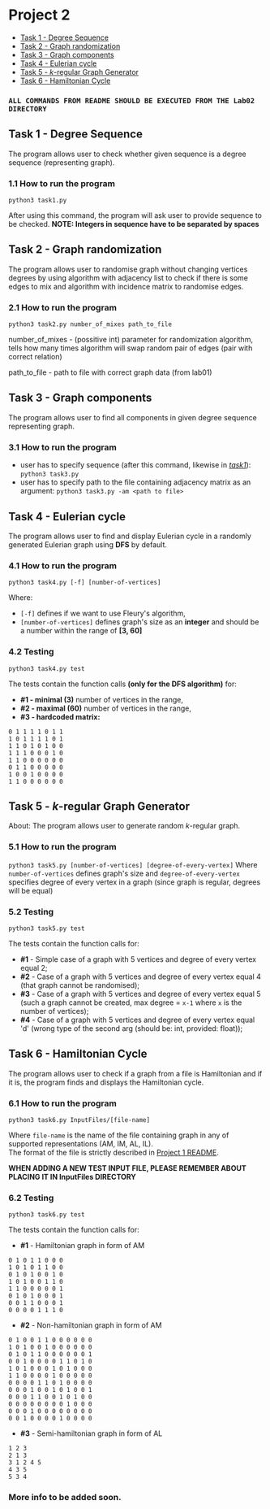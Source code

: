 # Project 2
- [Task 1 - Degree Sequence](#task-1---degree-sequence)
- [Task 2 - Graph randomization](#task-2---graph-randomization)
- [Task 3 - Graph components](#task-3---graph-components)
- [Task 4 - Eulerian cycle](#task-4---eulerian-cycle)
- [Task 5 - *k*-regular Graph Generator](#task-5---k-regular-graph-generator)
- [Task 6 - Hamiltonian Cycle](#task-6---hamiltonian-cycle)

### `ALL COMMANDS FROM README SHOULD BE EXECUTED FROM THE Lab02 DIRECTORY`

## Task 1 - Degree Sequence

The program allows user to check whether given sequence is a degree sequence (representing graph).

### 1.1 How to run the program

`python3 task1.py`

After using this command, the program will ask user to provide sequence to be checked.
**NOTE: Integers in sequence have to be separated by spaces**

## Task 2 - Graph randomization

The program allows user to randomise graph without changing vertices degrees by using algorithm with adjacency list to check if there is some edges to mix
and algorithm with incidence matrix to randomise edges.

### 2.1 How to run the program

`python3 task2.py number_of_mixes path_to_file`

number_of_mixes - (possitive int) parameter for randomization algorithm, tells how many times algorithm will swap random pair of edges (pair with correct relation)

path_to_file - path to file with correct graph data (from lab01)

## Task 3 - Graph components

The program allows user to find all components in given degree sequence representing graph.

### 3.1 How to run the program

- user has to specify sequence (after this command, likewise in [*task1*](#task-1---degree-sequence)): `python3 task3.py` 
- user has to specify path to the file containing adjacency matrix as an argument: `python3 task3.py -am <path to file>`

## Task 4 - Eulerian cycle

The program allows user to find and display Eulerian cycle in a randomly generated Eulerian graph using **DFS** by default.

### 4.1 How to run the program

`python3 task4.py [-f] [number-of-vertices]`

Where:
- `[-f]` defines if we want to use Fleury's algorithm,
- `[number-of-vertices]` defines graph's size as an **integer** and should be a number within the range of **[3, 60]**

### 4.2 Testing

`python3 task4.py test`

The tests contain the function calls **(only for the DFS algorithm)** for:

- **#1 - minimal (3)** number of vertices in the range, <br/>
- **#2 - maximal (60)** number of vertices in the range, <br/>
- **#3 - hardcoded matrix:**

```
0 1 1 1 1 0 1 1
1 0 1 1 1 1 0 1
1 1 0 1 0 1 0 0
1 1 1 0 0 0 1 0
1 1 0 0 0 0 0 0
0 1 1 0 0 0 0 0
1 0 0 1 0 0 0 0
1 1 0 0 0 0 0 0
```

## Task 5 - *k*-regular Graph Generator
About:
 The program allows user to generate random *k*-regular graph.
 
### 5.1 How to run the program

`python3 task5.py [number-of-vertices] [degree-of-every-vertex]`
Where `number-of-vertices` defines graph's size and `degree-of-every-vertex` specifies degree of every vertex in a graph (since graph is regular, degrees will be equal)

### 5.2 Testing
`python3 task5.py test`

The tests contain the function calls for:

- **#1** - Simple case of a graph with 5 vertices and degree of every vertex equal 2;
- **#2** - Case of a graph with 5 vertices and degree of every vertex equal 4 (that graph cannot be randomised);
- **#3** - Case of a graph with 5 vertices and degree of every vertex equal 5 (such a graph cannot be created, max degree = `x-1` where `x` is the number of vertices);
- **#4** - Case of a graph with 5 vertices and degree of every vertex equal 'd' (wrong type of the second arg (should be: int, provided: float));



## Task 6 - Hamiltonian Cycle

The program allows user to check if a graph from a file is Hamiltonian and if it is, the program finds and displays the Hamiltonian cycle.

### 6.1 How to run the program

`python3 task6.py InputFiles/[file-name]`

Where `file-name` is the name of the file containing graph in any of supported representations (AM, IM, AL, IL). <br/>
The format of the file is strictly described in [Project 1 README](https://github.com/nerooc/graphs/tree/main/Lab01#requirements-for-adjacency-matrix-input-file). <br/>

**WHEN ADDING A NEW TEST INPUT FILE, PLEASE REMEMBER ABOUT PLACING IT IN InputFiles DIRECTORY**

### 6.2 Testing
`python3 task6.py test`

The tests contain the function calls for:
- **#1** - Hamiltonian graph in form of AM
```
0 1 0 1 1 0 0 0
1 0 1 0 1 1 0 0
0 1 0 1 0 0 1 0
1 0 1 0 0 1 1 0
1 1 0 0 0 0 0 1
0 1 0 1 0 0 0 1
0 0 1 1 0 0 0 1
0 0 0 0 1 1 1 0
```

- **#2** - Non-hamiltonian graph in form of AM
```
0 1 0 0 1 1 0 0 0 0 0 0
1 0 1 0 0 1 0 0 0 0 0 0
0 1 0 1 1 0 0 0 0 0 0 1
0 0 1 0 0 0 0 1 1 0 1 0
1 0 1 0 0 0 1 0 1 0 0 0
1 1 0 0 0 0 1 0 0 0 0 0
0 0 0 0 1 1 0 1 0 0 0 0
0 0 0 1 0 0 1 0 1 0 0 1
0 0 0 1 1 0 0 1 0 1 0 0
0 0 0 0 0 0 0 0 1 0 0 0
0 0 0 1 0 0 0 0 0 0 0 0
0 0 1 0 0 0 0 1 0 0 0 0
```

- **#3** - Semi-hamiltonian graph in form of AL
```
1 2 3
2 1 3
3 1 2 4 5
4 3 5
5 3 4
```

### More info **to be added soon**.
